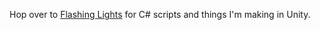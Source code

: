 Hop over to [Flashing Lights](https://github.com/yayorbitgum/FlashingLights) for C# scripts and things I'm making in Unity.
